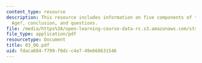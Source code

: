 ```yaml
---
content_type: resource
description: This resource includes information on five components of the ?Mechanical
  Age?, conclusion, and questions.
file: /media/https%3A/open-learning-course-data-rc.s3.amazonaws.com/sts-001-technology-in-american-history-spring-2006/fdaca684f799f0dcc4e749e668631546_03_06.pdf
file_type: application/pdf
resourcetype: Document
title: 03_06.pdf
uid: fdaca684-f799-f0dc-c4e7-49e668631546
---
```

